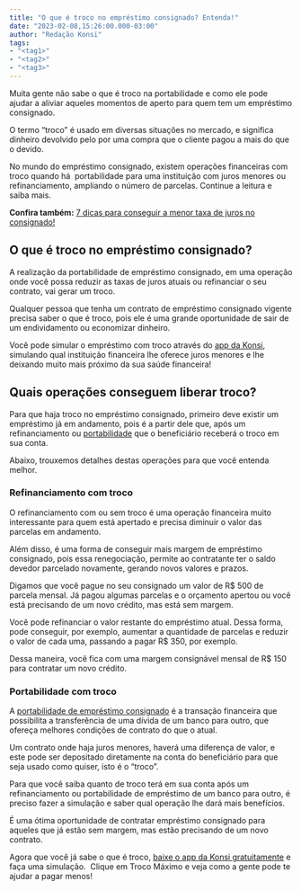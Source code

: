 ```yaml
---
title: "O que é troco no empréstimo consignado? Entenda!"
date: "2023-02-08,15:26:00.000-03:00"
author: "Redação Konsi"
tags:
- "<tag1>"
- "<tag2>"
- "<tag3>"
---
```


<p>Muita gente não sabe o que é troco na portabilidade e como ele pode ajudar a aliviar aqueles momentos de aperto para quem tem um empréstimo consignado.</p><p>O termo “troco” é usado em diversas situações no mercado, e significa dinheiro devolvido pelo por uma compra que o cliente pagou a mais do que o devido.</p><p>No mundo do empréstimo consignado, existem operações financeiras com troco quando há  portabilidade para uma instituição com juros menores ou refinanciamento, ampliando o número de parcelas. Continue a leitura e saiba mais.</p><p><strong><strong>Confira também:</strong></strong> <a href="https://www.konsi.com.br/posts/menor-taxa-de-juros">7 dicas para conseguir a menor taxa de juros no consignado!</a></p><h2 id="o-que-%C3%A9-troco-no-empr%C3%A9stimo-consignado">O que é troco no empréstimo consignado?</h2><p>A realização da portabilidade de empréstimo consignado, em uma operação onde você possa reduzir as taxas de juros atuais ou refinanciar o seu contrato, vai gerar um troco.</p><p>Qualquer pessoa que tenha um contrato de empréstimo consignado vigente precisa saber o que é troco, pois ele é uma grande oportunidade de sair de um endividamento ou economizar dinheiro.</p><p>Você pode simular o empréstimo com troco através do <a href="https://q2kj.adj.st/?adj_t=1075aqga&amp;adj_campaign=site&amp;adj_adgroup=blog&amp;adj_creative=o-que-e-troco">app da Konsi</a>, simulando qual instituição financeira lhe oferece juros menores e lhe deixando muito mais próximo da sua saúde financeira!</p><h2 id="quais-opera%C3%A7%C3%B5es-conseguem-liberar-troco">Quais operações conseguem liberar troco?</h2><p>Para que haja troco no empréstimo consignado, primeiro deve existir um empréstimo já em andamento, pois é a partir dele que, após um refinanciamento ou <a href="https://www.konsi.com.br/posts/portabilidade-de-emprestimo">portabilidade</a> que o beneficiário receberá o troco em sua conta.</p><p>Abaixo, trouxemos detalhes destas operações para que você entenda melhor.</p><h3 id="refinanciamento-com-troco">Refinanciamento com troco</h3><p>O refinanciamento com ou sem troco é uma operação financeira muito interessante para quem está apertado e precisa diminuir o valor das parcelas em andamento.</p><p>Além disso, é uma forma de conseguir mais margem de empréstimo consignado, pois essa renegociação, permite ao contratante ter o saldo devedor parcelado novamente, gerando novos valores e prazos.</p><p>Digamos que você pague no seu consignado um valor de R$ 500 de parcela mensal. Já pagou algumas parcelas e o orçamento apertou ou você está precisando de um novo crédito, mas está sem margem.</p><p>Você pode refinanciar o valor restante do empréstimo atual. Dessa forma, pode conseguir, por exemplo, aumentar a quantidade de parcelas e reduzir o valor de cada uma, passando a pagar R$ 350, por exemplo.</p><p>Dessa maneira, você fica com uma margem consignável mensal de R$ 150 para contratar um novo crédito.</p><h3 id="portabilidade-com-troco">Portabilidade com troco</h3><p>A <a href="https://www.konsi.com.br/posts/troco-com-portabilidade">portabilidade de empréstimo consignado</a> é a transação financeira que possibilita a transferência de uma dívida de um banco para outro, que ofereça melhores condições de contrato do que o atual.</p><p>Um contrato onde haja juros menores, haverá uma diferença de valor, e este pode ser depositado diretamente na conta do beneficiário para que seja usado como quiser, isto é o “troco”.</p><p>Para que você saiba quanto de troco terá em sua conta após um refinanciamento ou portabilidade de empréstimo de um banco para outro, é preciso fazer a simulação e saber qual operação lhe dará mais benefícios.</p><p>É uma ótima oportunidade de contratar empréstimo consignado para aqueles que já estão sem margem, mas estão precisando de um novo contrato.</p><p>Agora que você já sabe o que é troco, <a href="https://q2kj.adj.st/?adj_t=1075aqga&amp;adj_campaign=site&amp;adj_adgroup=blog&amp;adj_creative=o-que-e-troco">baixe o app da Konsi gratuitamente</a> e faça uma simulação.  Clique em Troco Máximo e veja como a gente pode te ajudar a pagar menos!</p>

